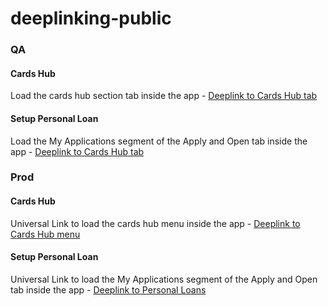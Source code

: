# deeplinking-public

### QA
#### Cards Hub
Load the cards hub section tab inside the app -
[Deeplink to Cards Hub tab](https://piccolo-fackend.herokuapp.com/inet/roi/deep/login.htm?dl=cardsoverview)

#### Setup Personal Loan
Load the My Applications segment of the Apply and Open tab inside the app -
[Deeplink to Cards Hub tab](https://piccolo-fackend.herokuapp.com/inet/roi/deep/login.htm?dl=personalloan)

### Prod
#### Cards Hub
Universal Link to load the cards hub menu inside the app -
[Deeplink to Cards Hub menu](https://onlinebanking.aib.ie/inet/roi/deep/login.htm?dl=cardsoverview)

#### Setup Personal Loan
Universal Link to load the My Applications segment of the Apply and Open tab inside the app -
[Deeplink to Personal Loans](https://onlinebanking.aib.ie/inet/roi/deep/login.htm?dl=personalloan)
